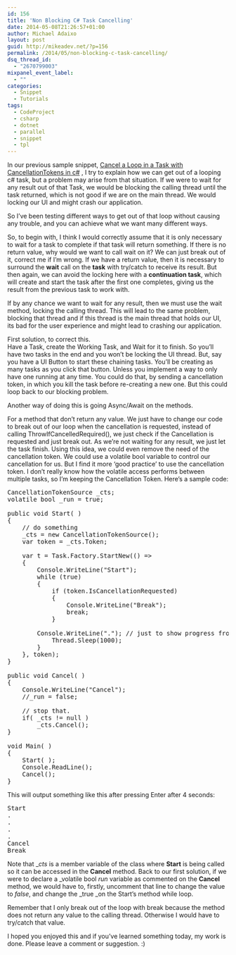 ```yaml
---
id: 156
title: 'Non Blocking C# Task Cancelling'
date: 2014-05-08T21:26:57+01:00
author: Michael Adaixo
layout: post
guid: http://mikeadev.net/?p=156
permalink: /2014/05/non-blocking-c-task-cancelling/
dsq_thread_id:
  - "2670799003"
mixpanel_event_label:
  - ""
categories:
  - Snippet
  - Tutorials
tags:
  - CodeProject
  - csharp
  - dotnet
  - parallel
  - snippet
  - tpl
---
```

In our previous sample snippet, [Cancel a Loop in a Task with CancellationTokens in c#](http://mikeadev.net/2014/03/cancel-a-loop-in-a-task-with-cancellationtokens-in-csharp/ "Cancel a Loop in a Task with CancellationTokens in C#")&nbsp;, I try to explain how we can get out of a looping c# task, but a problem may arise from that situation. If we were to wait for any result out of that Task, we would be blocking the calling thread until the task returned, which is not good if we are on the main thread. We would locking our UI and might crash our application.

So I&#8217;ve been testing different ways to&nbsp;get out of that loop without causing any trouble, and you can achieve what we want many different ways.

So, to begin with, I think I would correctly assume that it is only necessary to wait for a task to complete if that task will return something. If there is no return value, why would we want to call wait on it? We can just break out of it, correct me if I&#8217;m wrong. If we have a return value, then it is necessary to surround the **wait** call on the **task** with try/catch to receive its result. But then again, we can avoid the locking here with a **continuation task**, which will create and start the task after the first one completes, giving us the result from the previous task to work with.

<!--more-->

If by any chance we want to wait for any result, then we must use the wait method, locking the calling thread. This will lead to the same problem, blocking that thread and if this thread is the main thread that holds our UI, its bad for the user experience and might lead to crashing our application.

First solution, to correct this.  
Have a Task, create the Working Task, and Wait for it to finish. So you&#8217;ll have two tasks in the end and you won&#8217;t be locking the UI thread. But, say you have a UI Button to start these chaining tasks. You&#8217;ll be creating as many tasks as you click that button. Unless you implement a way to only have one running at any time. You could do that, by sending a cancellation token, in which you kill the task before re-creating a new one. But this could loop back to our blocking problem.

Another way of doing this is going Async/Await on the methods.

For a method that don&#8217;t return any value. We just have to change our code to break out of our loop when the cancellation is requested, instead of calling ThrowIfCancelledRequired(), we just check if the Cancellation is requested and just break out. As we&#8217;re not waiting for any result, we just let the task finish.&nbsp;Using this idea, we could even remove the need of the cancellation token. We could use a volatile bool variable to control our cancellation for us. But I find it more &#8216;good practice&#8217; to use the cancellation token. I don&#8217;t really know how the volatile access performs between multiple tasks, so I&#8217;m keeping the Cancellation Token. Here&#8217;s a sample code:

<pre class="EnlighterJSRAW" data-enlighter-language="csharp" data-enlighter-theme="" data-enlighter-highlight="" data-enlighter-linenumbers="" data-enlighter-lineoffset="" data-enlighter-title="" data-enlighter-group="">CancellationTokenSource _cts;
volatile bool _run = true;

public void Start( )
{
    // do something
    _cts = new CancellationTokenSource();
    var token = _cts.Token;
 
    var t = Task.Factory.StartNew(() =&gt;
    {
        Console.WriteLine("Start");
        while (true)
        {
            if (token.IsCancellationRequested)
            {
                Console.WriteLine("Break");
                break;
            }
 			
	    Console.WriteLine("."); // just to show progress from task.
            Thread.Sleep(1000);
        }
    }, token);
}

public void Cancel( )
{
    Console.WriteLine("Cancel");
    //_run = false;
 
    // stop that.
    if( _cts != null )
        _cts.Cancel();
}

void Main( )
{
    Start( );
	Console.ReadLine();
	Cancel();
}
</pre>

This will output something like this after pressing Enter after 4 seconds:

<pre class="wp-block-preformatted lang:c# decode:true">Start
.
.
.
.
Cancel
Break</pre>

Note that __cts_ is a member variable of the class where **Start** is being called so it can be accessed in the **Cancel** method. Back to our first solution, if we were to declare a _volatile bool _run_ variable as commented on the **Cancel** method, we would have to, firstly, uncomment that line to change the value to _false_, and change the&nbsp;_true&nbsp;_on the Start&#8217;s method while loop.

Remember that I only break out of the loop with break because the method does not return any value to the calling thread. Otherwise I would have to try/catch that value.

I hoped you enjoyed this and if you&#8217;ve learned something today, my work is done. Please leave a comment or suggestion. :)